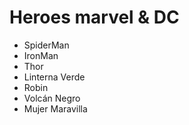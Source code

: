 # Heroes marvel & DC

- SpiderMan
- IronMan
- Thor
- Linterna Verde
- Robin
- Volcán Negro
- Mujer Maravilla
